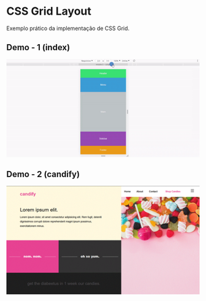 # CSS Grid Layout
Exemplo prático da implementação de CSS Grid.

## Demo - 1 (index)
![](images/demo.gif)

## Demo - 2 (candify)
![](images/demo-2.gif)
